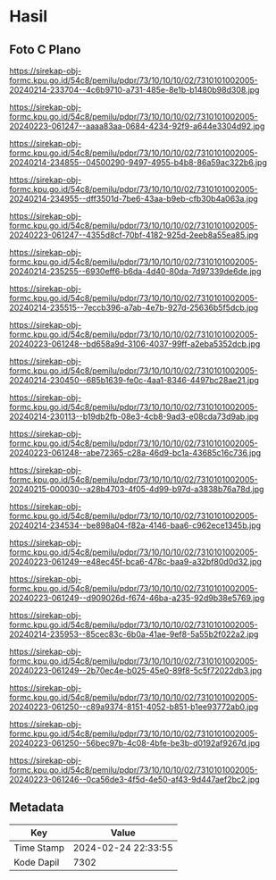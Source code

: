 # Hasil

## Foto C Plano

https://sirekap-obj-formc.kpu.go.id/54c8/pemilu/pdpr/73/10/10/10/02/7310101002005-20240214-233704--4c6b9710-a731-485e-8e1b-b1480b98d308.jpg

https://sirekap-obj-formc.kpu.go.id/54c8/pemilu/pdpr/73/10/10/10/02/7310101002005-20240223-061247--aaaa83aa-0684-4234-92f9-a644e3304d92.jpg

https://sirekap-obj-formc.kpu.go.id/54c8/pemilu/pdpr/73/10/10/10/02/7310101002005-20240214-234855--04500290-9497-4955-b4b8-86a59ac322b6.jpg

https://sirekap-obj-formc.kpu.go.id/54c8/pemilu/pdpr/73/10/10/10/02/7310101002005-20240214-234955--dff3501d-7be6-43aa-b9eb-cfb30b4a063a.jpg

https://sirekap-obj-formc.kpu.go.id/54c8/pemilu/pdpr/73/10/10/10/02/7310101002005-20240223-061247--4355d8cf-70bf-4182-925d-2eeb8a55ea85.jpg

https://sirekap-obj-formc.kpu.go.id/54c8/pemilu/pdpr/73/10/10/10/02/7310101002005-20240214-235255--6930eff6-b6da-4d40-80da-7d97339de6de.jpg

https://sirekap-obj-formc.kpu.go.id/54c8/pemilu/pdpr/73/10/10/10/02/7310101002005-20240214-235515--7eccb396-a7ab-4e7b-927d-25636b5f5dcb.jpg

https://sirekap-obj-formc.kpu.go.id/54c8/pemilu/pdpr/73/10/10/10/02/7310101002005-20240223-061248--bd658a9d-3106-4037-99ff-a2eba5352dcb.jpg

https://sirekap-obj-formc.kpu.go.id/54c8/pemilu/pdpr/73/10/10/10/02/7310101002005-20240214-230450--685b1639-fe0c-4aa1-8346-4497bc28ae21.jpg

https://sirekap-obj-formc.kpu.go.id/54c8/pemilu/pdpr/73/10/10/10/02/7310101002005-20240214-230113--b19db2fb-08e3-4cb8-9ad3-e08cda73d9ab.jpg

https://sirekap-obj-formc.kpu.go.id/54c8/pemilu/pdpr/73/10/10/10/02/7310101002005-20240223-061248--abe72365-c28a-46d9-bc1a-43685c16c736.jpg

https://sirekap-obj-formc.kpu.go.id/54c8/pemilu/pdpr/73/10/10/10/02/7310101002005-20240215-000030--a28b4703-4f05-4d99-b97d-a3838b76a78d.jpg

https://sirekap-obj-formc.kpu.go.id/54c8/pemilu/pdpr/73/10/10/10/02/7310101002005-20240214-234534--be898a04-f82a-4146-baa6-c962ece1345b.jpg

https://sirekap-obj-formc.kpu.go.id/54c8/pemilu/pdpr/73/10/10/10/02/7310101002005-20240223-061249--e48ec45f-bca6-478c-baa9-a32bf80d0d32.jpg

https://sirekap-obj-formc.kpu.go.id/54c8/pemilu/pdpr/73/10/10/10/02/7310101002005-20240223-061249--d909026d-f674-46ba-a235-92d9b38e5769.jpg

https://sirekap-obj-formc.kpu.go.id/54c8/pemilu/pdpr/73/10/10/10/02/7310101002005-20240214-235953--85cec83c-6b0a-41ae-9ef8-5a55b2f022a2.jpg

https://sirekap-obj-formc.kpu.go.id/54c8/pemilu/pdpr/73/10/10/10/02/7310101002005-20240223-061249--2b70ec4e-b025-45e0-89f8-5c5f72022db3.jpg

https://sirekap-obj-formc.kpu.go.id/54c8/pemilu/pdpr/73/10/10/10/02/7310101002005-20240223-061250--c89a9374-8151-4052-b851-b1ee93772ab0.jpg

https://sirekap-obj-formc.kpu.go.id/54c8/pemilu/pdpr/73/10/10/10/02/7310101002005-20240223-061250--56bec97b-4c08-4bfe-be3b-d0192af9267d.jpg

https://sirekap-obj-formc.kpu.go.id/54c8/pemilu/pdpr/73/10/10/10/02/7310101002005-20240223-061246--0ca56de3-4f5d-4e50-af43-9d447aef2bc2.jpg


## Metadata

| Key        | Value               |
| ---------- | ------------------- |
| Time Stamp | 2024-02-24 22:33:55 |
| Kode Dapil | 7302                |



